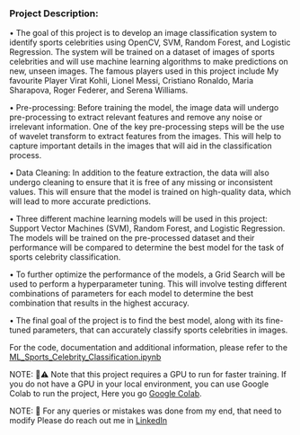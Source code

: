 ### Project Description:

•	The goal of this project is to develop an image classification system to identify sports celebrities using OpenCV, SVM, Random Forest, and Logistic Regression. The system will be trained on a dataset of images of sports celebrities and will use machine learning algorithms to make predictions on new, unseen images. The famous players used in this project include My favourite Player Virat Kohli, Lionel Messi, Cristiano Ronaldo, Maria Sharapova, Roger Federer, and Serena Williams.

•	Pre-processing: Before training the model, the image data will undergo pre-processing to extract relevant features and remove any noise or irrelevant information. One of the key pre-processing steps will be the use of wavelet transform to extract features from the images. This will help to capture important details in the images that will aid in the classification process.

•	Data Cleaning: In addition to the feature extraction, the data will also undergo cleaning to ensure that it is free of any missing or inconsistent values. This will ensure that the model is trained on high-quality data, which will lead to more accurate predictions.

•	Three different machine learning models will be used in this project: Support Vector Machines (SVM), Random Forest, and Logistic Regression. The models will be trained on the pre-processed dataset and their performance will be compared to determine the best model for the task of sports celebrity classification.

•	To further optimize the performance of the models, a Grid Search will be used to perform a hyperparameter tuning. This will involve testing different combinations of parameters for each model to determine the best combination that results in the highest accuracy.

•	The final goal of the project is to find the best model, along with its fine-tuned parameters, that can accurately classify sports celebrities in images. 

For the code, documentation and additional information, please refer to the [ML_Sports_Celebrity_Classification.ipynb](https://github.com/nhBasavaraj/nhBasavaraj/blob/main/Celebrity%20Classification/ML_ImageClassification_%20Project.ipynb)



NOTE:  📌⚠️ Note that this project requires a GPU to run for faster training. If you do not have a GPU in your local environment, you can use Google Colab to run the project, Here you go [Google Colab](https://colab.research.google.com/).

NOTE: 📌  For any queries or mistakes was done from my end, that need to modify Please do reach out me in [LinkedIn](https://www.linkedin.com/in/basavaraj-n-hirebidari-94982b1a9)
